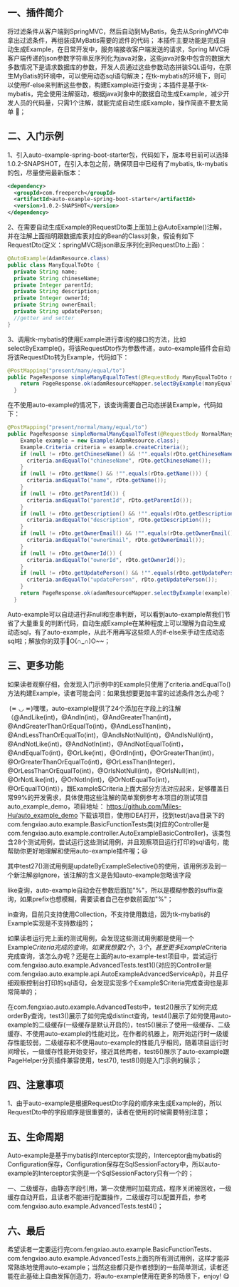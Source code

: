 ## 一、插件简介

​    将过滤条件从客户端到SpringMVC，然后自动到MyBatis，免去从SpringMVC中拿出过滤条件，再组装成MyBatis需要的滤件的代码；
本插件主要功能是完成自动生成Example，在日常开发中，服务端接收客户端发送的请求，Spring MVC将客户端传递的json参数字符串反序列化为java对象，这些java对象中包含的数据大多数情况下是请求数据库的参数，开发人员通过这些参数动态拼装SQL语句，在原生MyBatis的环境中，可以使用动态sql语句解决；在tk-mybatis的环境下，则可以使用if-else来判断这些参数，构建Example进行查询；本插件是基于tk-mybatis，完全使用注解驱动，根据java对象中的数据自动生成Example，减少开发人员的代码量，只需1个注解，就能完成自动生成Example，操作简直不要太简单 🤩；

## 二、入门示例

1、引入auto-example-spring-boot-starter包，代码如下，版本号目前可以选择1.0.2-SNAPSHOT，在引入本包之前，确保项目中已经有了mybatis, tk-mybatis的包，尽量使用最新版本：

```xml
<dependency>
  <groupId>com.freeperch</groupId>
  <artifactId>auto-example-spring-boot-starter</artifactId>
  <version>1.0.2-SNAPSHOT</version>
</dependency>
```

2、在需要自动生成Example的RequestDto类上面加上@AutoExample()注解，并在注解上面指明跟数据库表对应的Bean的Class对象，假设有如下RequestDto(定义：springMVC将json串反序列化到RequestDto上面)：

```java
@AutoExample(AdamResource.class)
public class ManyEqualToDto {
  private String name;
  private String chineseName;
  private Integer parentId;
  private String description;
  private Integer ownerId;
  private String ownerEmail;
  private String updatePerson;
  //getter and setter
}
```

3、调用tk-mybatis的使用Example进行查询的接口的方法，比如selectByExample()，将该RequestDto作为参数传递，auto-example插件会自动将该RequestDto转为Example，代码如下：

```java
@PostMapping("present/many/equal/to")  
public PageResponse simpleManyEqualToTest(@RequestBody ManyEqualToDto manyEqualToDto) {
    return PageResponse.ok(adamResourceMapper.selectByExample(manyEqualToDto));
  }
```

​	在不使用auto-example的情况下，该查询需要自己动态拼装Example，代码如下：

```java
@PostMapping("present/normal/many/equal/to")
public PageResponse simpleNormalManyEqualToTest(@RequestBody NormalManyEqualToDto rDto) {
    Example example = new Example(AdamResource.class);
    Example.Criteria criteria = example.createCriteria();
    if (null != rDto.getChineseName() && !"".equals(rDto.getChineseName())) {
      criteria.andEqualTo("chineseName", rDto.getChineseName());
    }
    if (null != rDto.getName() && !"".equals(rDto.getName())) {
      criteria.andEqualTo("name", rDto.getName());
    }
    if (null != rDto.getParentId()) {
      criteria.andEqualTo("parentId", rDto.getParentId());
    }
    if (null != rDto.getDescription() && !"".equals(rDto.getDescription())) {
      criteria.andEqualTo("description", rDto.getDescription());
    }
    if (null != rDto.getOwnerEmail() && !"".equals(rDto.getOwnerEmail())) {
      criteria.andEqualTo("ownerEmail", rDto.getOwnerEmail());
    }
    if (null != rDto.getOwnerId()) {
      criteria.andEqualTo("ownerId", rDto.getOwnerId());
    }
    if (null != rDto.getUpdatePerson() && !"".equals(rDto.getUpdatePerson())) {
      criteria.andEqualTo("updatePerson", rDto.getUpdatePerson());
    }
    return PageResponse.ok(adamResourceMapper.selectByExample(example));
  }
```

Auto-example可以自动进行非null和空串判断，可以看到auto-example帮我们节省了大量重复的判断代码，自动生成Example在某种程度上可以理解为自动生成动态sql，有了auto-example，从此不用再写这些烦人的if-else来手动生成动态sql啦；解放你的双手🤲O(∩_∩)O~~；

## 三、更多功能

​    如果读者观察仔细，会发现入门示例中的Example只使用了criteria.andEqualTo()方法构建Example，读者可能会问：如果我想要更加丰富的过滤条件怎么办呢？

​    (≖ ◡ ≖)嘿嘿，auto-example提供了24个添加在字段上的注解（@AndLike(int)，@AndIn(int)，@AndGreaterThan(int)，@AndGreaterThanOrEqualTo(int)，@AndLessThan(int)，@AndLessThanOrEqualTo(int)，@AndIsNotNull(int)，@AndIsNull(int)，@AndNotLike(int)，@AndNotIn(int)，@AndNotEqualTo(int)，@AndEqualTo(int)，@OrLike(int)，@OrdIn(int)，@OrGreaterThan(int)，@OrGreaterThanOrEqualTo(int)，@OrLessThan(Integer)，@OrLessThanOrEqualTo(int)，@OrIsNotNull(int)，@OrIsNull(int)，@OrNotLike(int)，@OrNotIn(int)，@OrNotEqualTo(int)，@OrEqualTO(int)），跟Example$Criteria上面大部分方法对应起来，足够覆盖日常99%的开发需求，具体使用这些注解的简单案例参考本项目的测试项目auto_example_demo，项目地址：
https://github.com/Miles-Hu/auto_example_demo
下载该项目，使用IDEA打开，找到test/java目录下的com.fengxiao.auto.example.BasicFunctionTests类(对应的Controller是com.fengxiao.auto.example.controller.AutoExampleBasicController)，该类包含28个测试用例，尝试运行这些测试用例，并且观察项目运行打印的sql语句，能帮助你更好地理解和使用auto-example插件喔；😃

其中test27()测试用例是updateByExampleSelective()的使用，该用例涉及到一个新注解@Ignore，该注解的含义是告知auto-example忽略该字段

like查询，auto-example自动会在参数后面加"%"，所以是模糊参数的suffix查询，如果prefix也想模糊，需要读者自己在参数前面加"%"；

in查询，目前只支持使用Collection，不支持使用数组，因为tk-mybatis的Example实现是不支持数组的；

​    如果读者运行完上面的测试用例，会发现这些测试用例都是使用一个Example$Criteria完成的查询，如果我想要2个，3个，甚至更多Example$Criteria完成查询，该怎么办呢？还是在上面的auto-example-test项目中，尝试运行com.fengxiao.auto.example.AdvancedTests.test1()(对应的Controller是com.fengxiao.auto.example.api.AutoExampleAdvancedServiceApi)，并且仔细观察控制台打印的sql语句，会发现实现多个Example$Criteria完成查询也是非常简单的；

​    在com.fengxiao.auto.example.AdvancedTests中，test2()展示了如何完成orderBy查询，test3()展示了如何完成distinct查询，test4()展示了如何使用auto-example的二级缓存(一级缓存是默认开启的)，test5()展示了使用一级缓存、二级缓存、不使用auto-example的性能对比，在作者的机器上，刚开始运行时一级缓存性能较弱，二级缓存和不使用auto-example的性能几乎相同，随着项目运行时间增长，一级缓存性能开始变好，接近其他两者，test6()展示了auto-example跟PageHelper分页插件兼容使用，test7(), test8()则是入门示例的展示；

## 四、注意事项

1、由于auto-example是根据RequestDto字段的顺序来生成Example的，所以RequestDto中的字段顺序是很重要的，读者在使用的时候需要特别注意；

## 五、生命周期

​    Auto-example是基于mybatis的Interceptor实现的，Interceptor由mybatis的Configuration保存，Configuration保存在SqlSessionFactory中，所以auto-example的Interceptor实例是一个SqlSessionFactory只有一个的；

​    一、二级缓存，由静态字段引用，第一次使用时加载完成，程序关闭被回收，一级缓存自动开启，且读者不能进行配置操作，二级缓存可以配置开启，参考com.fengxiao.auto.example.AdvancedTests.test4()；

## 六、最后  

​    希望读者一定要运行完com.fengxiao.auto.example.BasicFunctionTests、com.fengxiao.auto.example.AdvancedTests上面的所有测试用例，这样才能非常熟练地使用auto-example；当然这些都只是作者想到的一些简单测试，读者还能在此基础上自由发挥创造力，将auto-example使用在更多的场景下，enjoy! 😋
